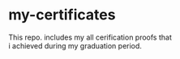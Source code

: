 # my-certificates
This repo. includes my all cerification proofs that
<br>
i achieved during my graduation period.
